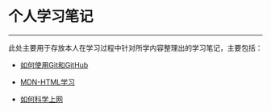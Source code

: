 # 个人学习笔记
---

此处主要用于存放本人在学习过程中针对所学内容整理出的学习笔记，主要包括：

- [如何使用Git和GitHub](https://www.zybuluo.com/LiTAOo/note/1157004)

- [MDN-HTML学习](https://www.zybuluo.com/LiTAOo/note/1143765)

- [如何科学上网](https://www.zybuluo.com/LiTAOo/note/1170157)
